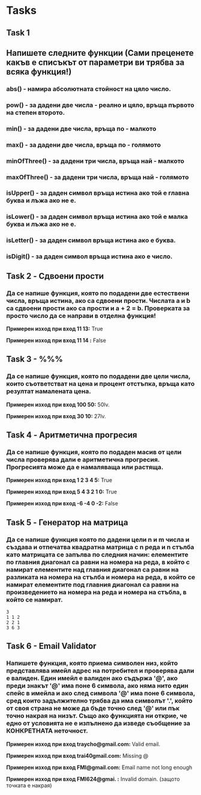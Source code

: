 # Tasks

## Task 1
## Напишете следните функции (Сами преценете какъв е списъкът от параметри ви трябва за всяка функция!)
### abs() - намира абсолютната стойност на цяло число.
### pow() - за дадени две числа - реално и цяло, връща първото на степен второто.
### min() - за дадени две числа, връща по - малкото
### max() - за дадени две числа, връща по - голямото
### minOfThree() - за дадени три числа, връща най - малкото
### maxOfThree() - за дадени три числа, връща най - голямото
### isUpper() - за даден символ връща истина ако той е главна буква и лъжа ако не е.
### isLower() - за даден символ връща истина ако той е малка буква и лъжа ако не е.
### isLetter() - за даден символ връща истина ако е буква.
### isDigit() - за даден символ връща истина ако е число.  
  
## Task 2 - Сдвоени прости
### Да се напише функция, която по подадени две естествени числа, връща истина, ако са сдвоени прости. Числата a и b са сдвоени прости ако са прости и a + 2 = b. Проверката за просто число да се направи в отделна функция!

**Примерен изход при вход 11 13:** True

**Примерен изход при вход 11 14 :** False

## Task 3 - %%%
###  Да се напише функция, която по подадени две цели числа, които съответстват на цена и процент отстъпка, връща като резултат намалената цена.

**Примерен изход при вход 100 50:** 50lv.

**Примерен изход при вход 30 10:** 27lv.

## Task 4 - Аритметична прогресия
###  Да се напише функция, която по подаден масив от цели числа проверява дали е аритметична прогресия. Прогресията може да е намаляваща или растяща.

**Примерен изход при вход 1 2 3 4 5:** True

**Примерен изход при вход 5 4 3 2 1 0:** True

**Примерен изход при вход -6 -4 0 -2:** False

## Task 5 - Генератор на матрица
### Да се напише функция която по дадени цели n и m числа и създава и отпечатва квадратна матрица с n реда и n стълба като матрицата се запълва по следния начин: елементите по главния диагонал са равни на номера на реда, в който с намират елементите над главния диагонал са равни на разликата на номера на стълба и номера на реда, в който се намират елементите под главния диагонал са равни на произведението на номера на реда и номера на стъбла, в който се намират.

```
3
1 1 2
2 2 1
3 6 3
``` 

## Task 6 - Email Validator
### Напишете функция, която приема символен низ, който представлява имейл адрес на потребител и проверява дали е валиден. Един имейл е валиден ако съдържа '@', ако преди знакът '@' има поне 6 символа, ако няма нито един спейс в имейла и ако след символа '@' има поне 6 символа, сред които задължително трябва да има символът '.', който от своя страна не може да бъде точно след '@' или пък точно накрая на низът. Също ако функцията ни открие, че едно от условията не е изпълнено да изведе съобщение за КОНКРЕТНАТА неточност.

**Примерен изход при вход traycho<span>@gmail.com</span>:** Valid email.

**Примерен изход при вход trai40gmail.com:** Missing @

**Примерен изход при вход FMI<span>@gmail.com</span>:** Email name not long enough

**Примерен изход при вход FMI624@gmai. :** Invalid domain. (защото точката е накрая)   


